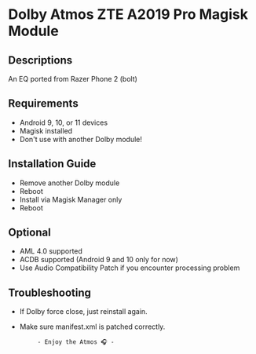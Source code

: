 # Dolby Atmos ZTE A2019 Pro Magisk Module

## Descriptions
An EQ ported from Razer Phone 2 (bolt)

## Requirements
- Android 9, 10, or 11 devices
- Magisk installed
- Don't use with another Dolby module!

## Installation Guide
- Remove another Dolby module
- Reboot
- Install via Magisk Manager only
- Reboot

## Optional
- AML 4.0 supported
- ACDB supported (Android 9 and 10 only for now)
- Use Audio Compatibility Patch if you encounter processing problem

## Troubleshooting
- If Dolby force close, just reinstall again.
- Make sure manifest.xml is patched correctly.


           - Enjoy the Atmos 🎧 -
